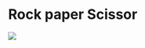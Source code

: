 # Rock paper Scissor


<img src="https://github.com/user-attachments/assets/0f20d0bb-d9e3-4231-a14e-44b40b2ecbb7">

